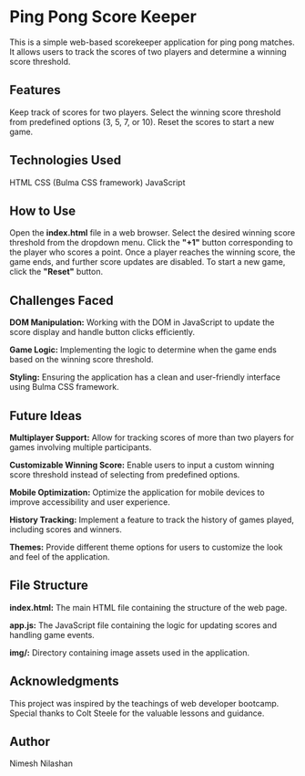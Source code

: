 # Ping Pong Score Keeper
This is a simple web-based scorekeeper application for ping pong matches. It allows users to track the scores of two players and determine a winning score threshold.

## Features
Keep track of scores for two players.
Select the winning score threshold from predefined options (3, 5, 7, or 10).
Reset the scores to start a new game.

## Technologies Used
HTML
CSS (Bulma CSS framework)
JavaScript

## How to Use
Open the **index.html** file in a web browser.
Select the desired winning score threshold from the dropdown menu.
Click the **"+1"** button corresponding to the player who scores a point.
Once a player reaches the winning score, the game ends, and further score updates are disabled.
To start a new game, click the **"Reset"** button.

## Challenges Faced
**DOM Manipulation:** Working with the DOM in JavaScript to update the score display and handle button clicks efficiently.

**Game Logic:** Implementing the logic to determine when the game ends based on the winning score threshold.

**Styling:** Ensuring the application has a clean and user-friendly interface using Bulma CSS framework.

## Future Ideas
**Multiplayer Support:** Allow for tracking scores of more than two players for games involving multiple participants.

**Customizable Winning Score:** Enable users to input a custom winning score threshold instead of selecting from predefined options.

**Mobile Optimization:** Optimize the application for mobile devices to improve accessibility and user experience.

**History Tracking:** Implement a feature to track the history of games played, including scores and winners.

**Themes:** Provide different theme options for users to customize the look and feel of the application.

## File Structure
**index.html:** The main HTML file containing the structure of the web page.

**app.js:** The JavaScript file containing the logic for updating scores and handling game events.

**img/:** Directory containing image assets used in the application.

## Acknowledgments
This project was inspired by the teachings of web developer bootcamp. Special thanks to Colt Steele for the valuable lessons and guidance.

## Author
Nimesh Nilashan



